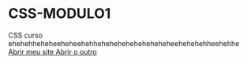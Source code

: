 # CSS-MODULO1
 CSS curso
 ehehehheheheeheheehehheheheheheheheheheheehehehehheehehhe
    <br>
    <a href="https://pedroguedes9.github.io/CSS-MODULO2-4/desafios\d10\site.html"> Abrir meu site <a>
    <a href="https://pedroguedes9.github.io/CSS-MODULO2-4/exercicios\ex-004\fundo004.html"> Abrir o outro <a>